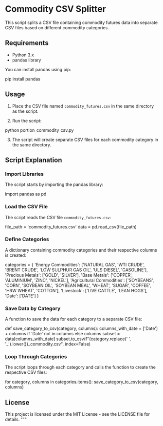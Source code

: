 # Commodity CSV Splitter

This script splits a CSV file containing commodity futures data into separate CSV files based on different commodity categories.

## Requirements

- Python 3.x
- pandas library

You can install pandas using pip:

pip install pandas

## Usage

1. Place the CSV file named `commodity_futures.csv` in the same directory as the script.

2. Run the script:

python portion_commodity_csv.py

3. The script will create separate CSV files for each commodity category in the same directory.

## Script Explanation

### Import Libraries

The script starts by importing the pandas library:

import pandas as pd

### Load the CSV File

The script reads the CSV file `commodity_futures.csv`:

file_path = 'commodity_futures.csv'
data = pd.read_csv(file_path)

### Define Categories

A dictionary containing commodity categories and their respective columns is created:

categories = {
    'Energy Commodities': ['NATURAL GAS', 'WTI CRUDE', 'BRENT CRUDE', 'LOW SULPHUR GAS OIL', 'ULS DIESEL', 'GASOLINE'],
    'Precious Metals': ['GOLD', 'SILVER'],
    'Base Metals': ['COPPER', 'ALUMINIUM', 'ZINC', 'NICKEL'],
    'Agricultural Commodities': ['SOYBEANS', 'CORN', 'SOYBEAN OIL', 'SOYBEAN MEAL', 'WHEAT', 'SUGAR', 'COFFEE', 'HRW WHEAT', 'COTTON'],
    'Livestock': ['LIVE CATTLE', 'LEAN HOGS'],
    'Date': ['DATE']
}

### Save Data by Category

A function to save the data for each category to a separate CSV file:

def save_category_to_csv(category, columns):
    columns_with_date = ['Date'] + columns if 'Date' not in columns else columns
    subset = data[columns_with_date]
    subset.to_csv(f"{category.replace(' ', '_').lower()}_commodity.csv", index=False)

### Loop Through Categories

The script loops through each category and calls the function to create the respective CSV files:

for category, columns in categories.items():
    save_category_to_csv(category, columns)

## License

This project is licensed under the MIT License - see the LICENSE file for details.
"""
